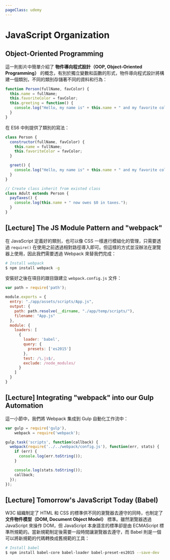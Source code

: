 ```yaml
---
pageClass: udemy
---
```


# JavaScript Organization

## Object-Oriented Programming

這一則影片中簡單介紹了 **物件導向程式設計（OOP, Object-Oriented Programming）** 的概念，有別於獨立變數和函數的形式，物件導向程式設計將構建一個類別，不同的類別存儲著不同的資料和行為：

```javascript
function Person(fullName, favColor) {
  this.name = fullName;
  this.favoriteColor = favColor;
  this.greeting = function() {
    console.log("Hello, my name is" + this.name + " and my favorite color is " + this.favoriteColor);
  }
}
```

在 ES6 中則提供了類別的寫法：

```javascript
class Person {
  constructor(fullName, favColor) {
    this.name = fullName;
    this.favoriteColor = favColor;
  }

  greet() {
    console.log("Hello, my name is" + this.name + " and my favorite color is " + this.favoriteColor);
  }
}

// Create class inherit from existed class
class Adult extends Person {
  payTaxes() {
    console.log(this.name + " now owes $0 in taxes.");
  }
}
```

## [Lecture] The JS Module Pattern and "webpack"

在 JavaScript 定義好的類別，也可以像 CSS 一樣進行模組化的管理，只需要透過 `require()` 在使用之前透過相對路徑導入即可。但這樣的方式並沒辦法在瀏覽器上使用，因此我們需要透過 Webpack 來替我們完成：

```bash
# Install webpack
$ npm install webpack -g
```

安裝好之後在項目的跟目錄建立 `webpack.config.js` 文件：

```javascript
var path = require('path');

module.exports = {
  entry: "./app/assets/scripts/App.js",
  output: {
    path: path.resolve(__dirname, "./app/temp/scripts/"),
    filename: "App.js"
  },
  module: {
    loaders: [
      {
        loader: 'babel',
        query: {
          presets: ['es2015']
        },
        test: /\.js$/,
        exclude: /node_modules/
      }
    ]
  }
}
```

## [Lecture] Integrating "webpack" into our Gulp Automation

這一小節中，我們將 Webpack 集成到 Gulp 自動化工作流中：

```javascript
var gulp = require('gulp'),
    webpack = require('webpack');

gulp.task('scripts', function(callback) {
  webpack(require('../../webpack/config.js'), function(err, stats) {
    if (err) {
      console.log(err.toString());
    }

    console.log(stats.toString());
    callback;
  });
});
```

## [Lecture] Tomorrow's JavaScript Today (Babel)

W3C 組織制定了 HTML 和 CSS 的標準供不同的瀏覽器去遵守的同時，也制定了 **文件物件模型（DOM, Document Object Model）** 標準。雖然瀏覽器透過 JavaScript 來操作 DOM，但 JavaScript 本身語言的標準卻是由 ECMAScript 標準所規範的。當新規範制定後需要一段時間讓瀏覽器去遵守，而 Babel 則是一個可以將新規範的代碼轉換成舊規範的工具：

```bash
# Install babel
$ npm install babel-core babel-loader babel-preset-es2015 --save-dev
```